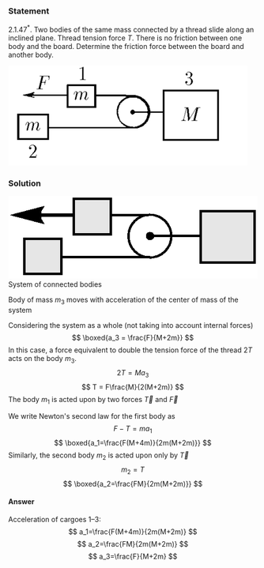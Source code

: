 ###  Statement 

$2.1.47^*.$ Two bodies of the same mass connected by a thread slide along an inclined plane. Thread tension force $T$. There is no friction between one body and the board. Determine the friction force between the board and another body. 

![ For problem $2.1.47^*$ |484x202, 39%](../../img/2.1.47/statement.png)

### Solution

![ System of connected bodies |504x167, 42%](../../img/2.1.47/newton05.png)  System of connected bodies 

Body of mass $m_3$ moves with acceleration of the center of mass of the system 

Considering the system as a whole (not taking into account internal forces) $$ \boxed{a_3 = \frac{F}{M+2m}} $$ In this case, a force equivalent to double the tension force of the thread $2T$ acts on the body $m_3$. $$ 2T = M a_3 $$ $$ T = F\frac{M}{2(M+2m)} $$ The body $m_1$ is acted upon by two forces $\vec{T}$ and $\vec{F}$ 

We write Newton's second law for the first body as $$ F-T = ma_1 $$ $$ \boxed{a_1=\frac{F(M+4m)}{2m(M+2m)}} $$ Similarly, the second body $m_2$ is acted upon only by $\vec{T}$ $$ m_2 = T $$ $$ \boxed{a_2=\frac{FM}{2m(M+2m)}} $$ 

#### Answer

Acceleration of cargoes 1–3: $$ a_1=\frac{F(M+4m)}{2m(M+2m)} $$ $$ a_2=\frac{FM}{2m(M+2m)} $$ $$ a_3=\frac{F}{M+2m} $$ 

